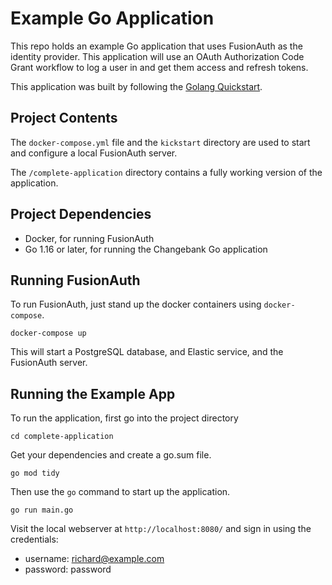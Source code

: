 # Example Go  Application 

This repo holds an example Go application that uses FusionAuth as the identity provider. 
This application will use an OAuth Authorization Code Grant workflow to log a user in and 
get them access and refresh tokens.

This application was built by following the [Golang Quickstart](https://fusionauth.io/docs/quickstarts/fusionauth-quickstart-golang-web).

## Project Contents

The `docker-compose.yml` file and the `kickstart` directory are used to start and configure a local FusionAuth server.

The `/complete-application` directory contains a fully working version of the application.

## Project Dependencies
* Docker, for running FusionAuth
* Go 1.16 or later, for running the Changebank Go application

## Running FusionAuth
To run FusionAuth, just stand up the docker containers using `docker-compose`.

```shell
docker-compose up
```

This will start a PostgreSQL database, and Elastic service, and the FusionAuth server.

## Running the Example App
To run the application, first go into the project directory

```shell
cd complete-application
```

Get your dependencies and create a go.sum file.

```shell
go mod tidy
```

Then use the `go` command to start up the application.

```shell
go run main.go
```

Visit the local webserver at `http://localhost:8080/` and sign in using the credentials:

* username: richard@example.com
* password: password
